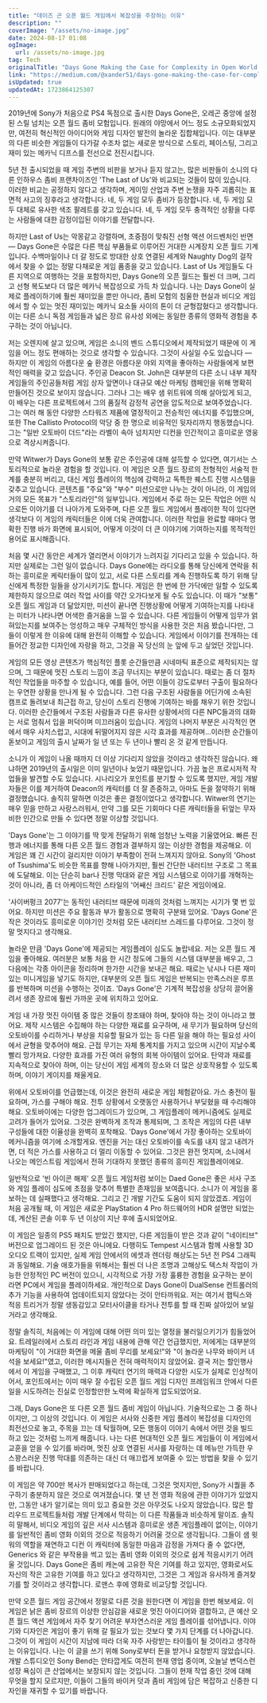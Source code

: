 ```yaml
---
title: "데이즈 곤 오픈 월드 게임에서 복잡성을 주장하는 이유"
description: ""
coverImage: "/assets/no-image.jpg"
date: 2024-08-17 01:08
ogImage: 
  url: /assets/no-image.jpg
tag: Tech
originalTitle: "Days Gone Making the Case for Complexity in Open World Games"
link: "https://medium.com/@xander51/days-gone-making-the-case-for-complexity-in-open-world-games-0b1ba1c160c7"
isUpdated: true
updatedAt: 1723864125307
---
```



2019년에 Sony가 처음으로 PS4 독점으로 출시한 Days Gone은, 오레곤 중앙에 설정된 스릴 넘치는 오픈 월드 좀비 모험입니다. 원래의 야망에서 어느 정도 소규모화되었지만, 여전히 혁신적인 아이디어와 게임 디자인 발전의 놀라운 집합체입니다. 이는 대부분의 다른 비슷한 게임들이 다가갈 수조차 없는 새로운 방식으로 스토리, 페이스팅, 그리고 재미 있는 메카닉 디프스를 전선으로 전진시킵니다.

5년 전 출시되었을 때 게임 주변의 비판을 보거나 듣지 않고는, 많은 비판들이 소니의 다른 인하우스 좀비 프랜차이즈인 'The Last of Us'와 비교되는 것들이 많이 있습니다. 이러한 비교는 공정하지 않다고 생각하며, 게이밍 산업과 주변 논쟁을 자주 괴롭히는 표면적 사고의 징후라고 생각합니다. 네, 두 게임 모두 좀비가 등장합니다. 네, 두 게임 모두 대체로 유사한 색조 팔레트를 갖고 있습니다. 네, 두 게임 모두 충격적인 상황을 다루는 사람들에 대한 감정이입된 이야기를 전달합니다.

하지만 Last of Us는 악몽같고 강렬하며, 초중점이 맞춰진 선형 액션 어드벤처인 반면 — Days Gone은 수많은 다른 핵심 부품들로 이루어진 거대한 시계장치 오픈 월드 기계입니다. 수백마일이나 더 갈 정도로 방대한 상호 연결된 세계와 Naughty Dog의 걸작에서 찾을 수 없는 정말 다채로운 게임 품종을 갖고 있습니다. Last of Us 게임들도 다른 지역으로 여행하는 것을 포함하지만, Days Gone의 오픈 월드는 훨씬 더 크며, 그리고 선형 복도보다 더 많은 메카닉 복잡성으로 가득 차 있습니다. 나는 Days Gone이 실제로 플레이하기에 훨씬 재미있을 뿐만 아니라, 좀비 모험의 침울한 현실과 비디오 게임에서 할 수 있는 멋진 재미있는 메카닉 요소들 사이의 톤이 더 균형잡혔다고 생각합니다. 이는 다른 소니 독점 게임들과 넓은 장르 유사성 외에는 동일한 종류의 영화적 경험을 추구하는 것이 아닙니다.

저는 오렌지에 살고 있으며, 게임은 소니의 벤드 스튜디오에서 제작되었기 때문에 이 게임을 어느 정도 편애하는 것으로 생각할 수 있습니다. 그것이 사실일 수도 있습니다 — 하지만 이 게임의 아름다운 숲 환경은 아름다운 야외 지역을 좋아하는 사람들에게 보편적인 매력을 갖고 있습니다. 주인공 Deacon St. John은 대부분의 다른 소니 내부 제작 게임들의 주인공들처럼 게임 상자 앞면이나 대규모 예산 마케팅 캠페인을 위해 명확히 만들어진 것으로 보이지 않습니다. 그러나 그는 배우 샘 위트워에 의해 살아있게 되고, 이 배우는 다른 프로젝트에서 그의 품질적 감정적 공연을 압도적으로 보여주었습니다. 그는 여러 해 동안 다양한 스타워즈 제품에 열정적이고 전승적인 에너지를 주입했으며, 또한 The Callisto Protocol의 악당 중 한 명으로 비유적인 뒷자리까지 행동했습니다. 그는 "일반 오토바이 더드"라는 라벨이 속아 넘치지만 디컨을 인간적이고 흥미로운 영웅으로 격상시켜줍니다.

<div class="content-ad"></div>

만약 Witwer가 Days Gone의 보통 같은 주인공에 대해 설득할 수 있다면, 여기서는 스토리적으로 놀라운 경험을 할 것입니다. 이 게임은 오픈 월드 장르의 전형적인 서술적 한계를 충분히 버리고, 대신 게임 플레이의 핵심에 강력하고 독특한 퀘스트 진행 시스템을 갖추고 있습니다. 콘텐츠를 "주요"와 "부수" 미션으로만 나누는 것이 아니라, 이 게임의 거의 모든 목표가 "스토리라인"의 일부입니다. 게임에서 주로 하는 모든 작업은 어떤 식으로든 이야기를 더 나아가게 도와주며, 다른 오픈 월드 게임에서 플레이한 적이 있다면 생각보다 이 게임의 캐릭터들은 이에 더욱 관여합니다. 이러한 작업을 완료할 때마다 명확한 진행 바가 화면에 표시되어, 어떻게 이것이 더 큰 이야기에 기여하는지를 목적적인 용어로 표시해줍니다.

처음 몇 시간 동안은 세계가 열리면서 이야기가 느려지길 기다리고 있을 수 있습니다. 하지만 실제로는 그런 일이 없습니다. Days Gone에는 라디오를 통해 당신에게 연락을 취하는 흥미로운 케릭터들이 많이 있고, 서로 다른 스토리를 계속 진행하도록 하기 위해 당신에게 특정한 일들을 상기시키기도 합니다. 게임은 한 번에 한 가닥에만 일할 수 있도록 제한하지 않으므로 여러 작업 사이를 약간 오가다보게 될 수도 있습니다. 이 때가 "보통" 오픈 월드 게임과 더 닮았지만, 미션이 끝나면 진행상황에 어떻게 기여하는지를 나타내는 미터가 나타나면 어색한 즐거움을 느낄 수 있습니다. 다른 게임들이 어떻게 임무가 얽혀있는지를 보여주는 엉성하고 매우 구체적인 방식을 사용한 것은 처음 봤습니다만, 그들이 이렇게 한 이유에 대해 완전히 이해할 수 있습니다. 게임에서 이야기를 전개하는 데 들어간 정교한 디자인에 자랑을 하고, 그것을 꼭 당신의 눈 앞에 두고 싶었던 것입니다.

게임의 모든 영상 콘텐츠가 핵심적인 플롯 순간들만큼 시네마틱 표준으로 제작되지는 않으며, 그 때문에 멋진 스토리 느낌이 조금 무너지는 부분이 있습니다. 때로는 좀 더 절차적인 작업들을 마주할 수 있습니다, 예를 들어, 어떤 이들이 강도로부터 구출이 필요하다는 우연한 상황을 만나게 될 수 있습니다. 그런 다음 구조된 사람들을 어딘가에 소속된 캠프로 돌려보내 최근접 하고, 당신이 스토리 진행에 기여하는 바를 채우기 위한 것입니다. 이러한 순간들에서 구조된 사람들과 다른 유사한 상황에서의 다른 NPC들과의 대화는 서로 멈춰서 입을 퍼덕이며 미끄러움이 있습니다. 게임의 나머지 부분은 시각적인 면에서 매우 사치스럽고, 시대에 뒤떨어지지 않은 시각 효과를 제공하며...이러한 순간들이 돋보이고 게임의 출시 날짜가 일 년 또는 두 년이나 빨리 온 것 같게 만듭니다.

소니가 이 게임이 나올 때까지 더 이상 기다리지 않았을 것이라고 생각하진 않습니다. 왜냐하면 2019년의 출시일은 이미 일년이나 늦었기 때문입니다. 가끔 높은 프로시저적 작업들을 발견할 수도 있습니다. 시나리오가 포인트를 분기할 수 있도록 했지만, 게임 개발자들은 이를 제거하여 Deacon의 캐릭터를 더 잘 존중하고, 아마도 돈을 절약하기 위해 결정했습니다. 솔직히 말하면 이것은 좋은 결정이었다고 생각합니다. Witwer의 연기는 매우 믿을 만하고 사랑스러워서, 만약 그를 모든 기회마다 다른 캐릭터들을 뒤엎는 무자비한 인간으로 만들 수 있다면 정말 이상할 것입니다.

<div class="content-ad"></div>

'Days Gone'는 그 이야기를 딱 맞게 전달하기 위해 엄청난 노력을 기울였어요. 빠른 진행과 에너지를 통해 다른 오픈 월드 경험과 결부하지 않는 이상한 경험을 제공해요. 이 게임은 꽤 긴 시간이 걸리지만 이야기 부족함이 전혀 느껴지지 않아요. Sony의 'Ghost of Tsushima'도 비슷한 목표를 향해 나아가지만, 훨씬 간단한 내러티브 구조로 그 목표에 도달해요. 이는 단순히 bar나 진행 막대와 같은 게임 시스템으로 이야기를 개혁하는 것이 아니라, 좀 더 아케이드적인 스타일의 '어쌔신 크리드' 같은 게임이에요.

'사이버펑크 2077'는 동적인 내러티브 때문에 미래의 것처럼 느껴지는 시기가 몇 번 있어요. 하지만 미션은 주요 활동과 부가 활동으로 명확히 구분돼 있어요. 'Days Gone'은 작은 것이라도 흥미로운 이야기인 것처럼 모든 내러티브 스레드를 다루어요. 그것이 정말 멋지다고 생각해요.

놀라운 만큼 'Days Gone'에 제공되는 게임플레이 심도도 놀랍네요. 저는 오픈 월드 게임을 좋아해요. 여러분은 보통 처음 한 시간 정도에 그들의 시스템 대부분을 배우고, 그 다음에는 각종 아이콘을 정리하며 한가한 시간을 보내곤 해요. 때로는 낚시나 다른 재미있는 미니게임을 넣기도 하지만, 대부분의 오픈 월드 게임은 반복되는 만족스러운 루프를 반복하며 미션을 수행하는 것이죠. 'Days Gone'은 기계적 복잡성을 상당히 끌어올려서 생존 장르에 훨씬 가까운 곳에 위치하고 있어요.

게임 내 가장 멋진 아이템 중 많은 것들이 창조돼야 하며, 찾아야 하는 것이 아니라고 했어요. 제작 시스템은 수집해야 하는 다양한 재료를 요구하며, 새 무기가 필요하며 당신의 오토바이를 수리하거나 부상을 치유할 필요가 있는 등 다른 일을 해야 하는 필요성 사이에서 균형을 맞추어야 해요. 근접 무기는 자체 통계치를 가지고 있으며 시간이 지날수록 빨리 망가져요. 다양한 효과를 가진 여러 유형의 회복 아이템이 있어요. 탄약과 재료를 지속적으로 찾아야 하며, 이는 당신이 게임 세계의 장소와 더 많은 상호작용할 수 있도록 하며, 이야기 게이지를 채울게요.

위에서 오토바이를 언급했는데, 이것은 완전히 새로운 게임 체험같아요. 가스 충전이 필요하며, 가스를 구해야 해요. 전투 상황에서 오랫동안 사용하거나 부딪혔을 때 수리해야 해요. 오토바이에는 다양한 업그레이드가 있으며, 그 게임플레이 메커니즘에도 실제로 고려가 들어가 있어요. 그것은 완벽하게 조작과 통제되며, 그 조작은 게임의 다른 내부 구성들에 대한 이율성을 완벽히 포착해요. 'Days Gone'에서 가장 좋아하는 오토바이 메커니즘을 여기에 소개할게요. 엔진을 거는 대신 오토바이를 속도를 내지 않고 내려가면, 더 적은 가스를 사용하고 더 멀리 이동할 수 있어요. 그것은 완전 멋지며, 소니에서 나오는 메인스트림 게임에서 전혀 기대하지 못했던 종류의 흥미진 게임플레이에요.

<div class="content-ad"></div>

일반적으로 '빈 아이콘 해제' 오픈 월드 게임처럼 보이는 Daed Gone은 좋은 서사 구조와 게임 플레이 심도에 초점을 맞추어 특별한 존재임을 보여줍니다. 소니가 이 게임을 홍보하는 데 실패했다고 생각해요. 그리고 긴 개발 기간도 도움이 되지 않았겠죠. 게임이 처음 공개될 때, 이 게임은 새로운 PlayStation 4 Pro 하드웨어의 HDR 설명만 되었는데, 계산된 콘솔 이후 두 년 이상이 지난 후에 출시되었어요.

이 게임은 일종의 PS5 패치도 받았긴 했지만, 다른 게임들이 받은 것과 같이 "네이티브" 버전으로 업그레이드 된 것은 아니에요. 다행히도 Tempest 시스템과 함께 사용할 3D 오디오 트랙이 있지만, 실제 게임 안에서의 에셋과 렌더링 해상도는 5년 전 PS4 그래픽과 동일해요. 기술 애호가들을 위해서는 훨씬 더 나은 조명과 고해상도 텍스처 작업이 가능한 안정적인 PC 버전이 있으니, 시각적으로 가장 가장 훌륭한 경험을 요구하는 분이라면 PC에서 게임을 플레이하세요. 개인적으로 Days Gone이 DualSense 컨트롤러의 추가 기능을 사용하여 업데이트되지 않았다는 것이 안타까워요. 저는 여기서 햅틱스와 적응 트리거가 정말 생동감있고 모터사이클을 타거나 전투를 할 때 진짜 살아있어 보일 거라고 생각해요.

정말 솔직히, 처음에는 이 게임에 대해 어떤 의미 있는 열정을 불러일으키기가 힘들었어요. 트레일러에서 스토리 라인과 게임 내용에 관해 약간 언급했지만, 저에게는 대부분의 마케팅이 "이 거대한 화면을 메울 좀비 무리를 보세요!"와 "이 놀라운 나무와 바이커 녀석을 보세요!"였고, 이러한 메시지들은 전혀 매력적이지 않았어요. 결국 저는 할인행사에서 이 게임을 구매했고, 그 이후 캐릭터 연기의 매력과 다양한 시도가 실제로 인상적이어서, 포인트에서는 이미 매우 잘 수립된 오픈 월드 게임 디자인 프레임워크 안에서 다른 일을 시도하려는 진실로 인정할만한 노력에 확실하게 압도되었어요.

<div class="content-ad"></div>

그래, Days Gone은 또 다른 오픈 월드 좀비 게임이 아닙니다. 기술적으로는 그 중 하나이지만, 그 이상의 것입니다. 이 게임은 서사와 신중한 게임 플레이 복잡성을 디자인의 최전선으로 놓고, 주목을 끄는 데 탁월하며, 모든 행동이 이야기 속에서 어떤 것을 빌드하고 있는 것처럼 느끼게 해줍니다. 나는 다른 현대적인 오픈 월드 게임들이 이 게임에서 교훈을 얻을 수 있기를 바라며, 멋진 상호 연결된 서사를 자랑하는 데 메뉴만 가득한 우스꽝스러운 진행 막대를 의존하는 대신 더 매끄럽게 보여줄 수 있는 방법을 찾을 수 있기를 바랍니다.

이 게임은 약 700만 복사가 판매되었다고 하는데, 그것은 멋지지만, Sony가 시퀄을 추구하기 충분하지 않은 것으로 여겨졌습니다. 몇 년 전 영화 적응에 관한 이야기가 있었지만, 그동안 내가 알기로는 의미 있고 중요한 것은 아무것도 나오지 않았습니다. 많은 할리우드 프로젝트들처럼 개발 단계에서 막히는 이 다른 작품들과 비슷하게 말이죠. 솔직히 말해서, 비디오 게임의 깊은 서사 시스템과 흥미로운 생존 게임플레이 없이는, 이야기를 일반적인 좀비 영화 이외의 것으로 적응하기 어려울 것으로 생각됩니다. 그들이 샘 윗워의 역할을 재연하고 디컨 이 캐릭터에 동일한 마음과 감정을 가져다 줄 수 없다면, Generics 와 같은 부작용을 썩고 있는 좀비 영화 이외의 것으로 쉽게 적응시키기 어려울 것입니다. Days Gone은 좀비 캐논에 고유한 작은 기여를 하고 있지만, 영화로서도 자신의 작은 고유한 기여를 하고 있다고 생각하지만, 그것은 그 게임과 유사하게 즐겨찾기를 할 것이라고 생각합니다. 로맨스 후에 영화로 비교당할 것입니다.

만약 오픈 월드 게임 공간에서 정말로 다른 것을 원한다면 이 게임을 한번 해보세요. 이 게임은 낡은 좀비 장르의 이상한 안심감을 새로운 멋진 아이디어와 결합하고, 큰 예산 오픈 월드 액션 게임에서 자주 찾기 어려운 부자연스러운 게임 플레이를 섞어냅니다. 이야기와 디자인은 게임이 좋기 위해 갈 필요가 있는 것보다 몇 가지 단계를 더 나아갑니다. 그것이 이 게임이 시간이 지남에 따라 더욱 자주 사랑받는 타이틀이 될 것이라고 생각하는 이유입니다. 나는 이 글을 쓰기 위해 Sony로부터 돈을 받거나 요청받지 않았습니다. 개발 스튜디오인 Sony Bend는 안타깝게도 여전히 현재 영업 중이며, 오늘날 변덕스런 성장 욕심이 큰 산업에서는 보장되지 않는 것입니다. 그들이 현재 작업 중인 것에 대해 무엇을 할지 모르지만, 이들이 그들의 바이커 덧과 좀비 게임에 담은 복잡하고 신중한 디자인을 재귀할 수 있기를 바랍니다.